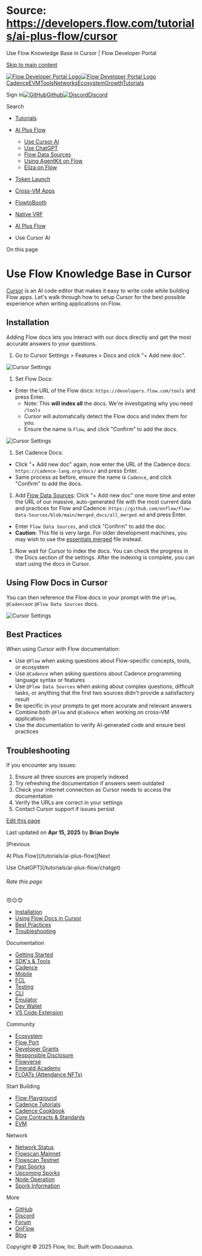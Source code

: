 # Source: https://developers.flow.com/tutorials/ai-plus-flow/cursor

Use Flow Knowledge Base in Cursor | Flow Developer Portal



[Skip to main content](#__docusaurus_skipToContent_fallback)

[![Flow Developer Portal Logo](/img/flow-docs-logo-dark.png)![Flow Developer Portal Logo](/img/flow-docs-logo-light.png)](/)[Cadence](/build/flow)[EVM](/evm/about)[Tools](/tools/clients)[Networks](/networks/flow-networks)[Ecosystem](/ecosystem)[Growth](/growth)[Tutorials](/tutorials)

Sign In[![GitHub]()Github](https://github.com/onflow)[![Discord]()Discord](https://discord.gg/flow)

Search

* [Tutorials](/tutorials)
* [AI Plus Flow](/tutorials/ai-plus-flow)

  + [Use Cursor AI](/tutorials/ai-plus-flow/cursor)
  + [Use ChatGPT](/tutorials/ai-plus-flow/chatgpt)
  + [Flow Data Sources](/tutorials/ai-plus-flow/flow-data-sources)
  + [Using AgentKit on Flow](/tutorials/ai-plus-flow/agentkit-flow-guide)
  + [Eliza on Flow](/tutorials/ai-plus-flow/eliza)
* [Token Launch](/tutorials/token-launch)
* [Cross-VM Apps](/tutorials/cross-vm-apps)
* [FlowtoBooth](/tutorials/flowtobooth)
* [Native VRF](/tutorials/native-vrf)

* [AI Plus Flow](/tutorials/ai-plus-flow)
* Use Cursor AI

On this page

# Use Flow Knowledge Base in Cursor

[Cursor](https://www.cursor.com/) is an AI code editor that makes it easy to write code while building Flow apps. Let's walk through how to setup Cursor for the best possible experience when writing applications on Flow.

## Installation[​](#installation "Direct link to Installation")

Adding Flow docs lets you interact with our docs directly and get the most accurate answers to your questions.

1. Go to Cursor Settings > Features > Docs and click "+ Add new doc".

![Cursor Settings](/assets/images/use-cursor-1-4c5b9bc11a4106f1ca259b60faa6e871.png)

1. Set Flow Docs:

* Enter the URL of the Flow docs: `https://developers.flow.com/tools` and press Enter.
  + Note: This **will index all** the docs. We're investigating why you need `/tools`
  + Cursor will automatically detect the Flow docs and index them for you.
  + Ensure the name is `Flow`, and click "Confirm" to add the docs.

![Cursor Settings](/assets/images/use-cursor-2-40225d578bab288f66abe1221315b89d.png)

1. Set Cadence Docs:

* Click "+ Add new doc" again, now enter the URL of the Cadence docs: `https://cadence-lang.org/docs/` and press Enter.
* Same process as before, ensure the name is `Cadence`, and click "Confirm" to add the docs.

1. Add [Flow Data Sources](/tutorials/ai-plus-flow/flow-data-sources):
   Click "+ Add new doc" one more time and enter the URL of our massive, auto-generated file with the most current data and practices for Flow and Cadence: `https://github.com/onflow/Flow-Data-Sources/blob/main/merged_docs/all_merged.md` and press Enter.

* Enter `Flow Data Sources`, and click "Confirm" to add the doc.
* **Caution**: This file is very large. For older development machines, you may wish to use the [essentials merged](https://github.com/onflow/Flow-Data-Sources/blob/main/merged_docs/essentials_merged.md) file instead.

1. Now wait for Cursor to index the docs. You can check the progress in the Docs section of the settings. After the indexing is complete, you can start using the docs in Cursor.

## Using Flow Docs in Cursor[​](#using-flow-docs-in-cursor "Direct link to Using Flow Docs in Cursor")

You can then reference the Flow docs in your prompt with the `@Flow`, `@Cadence`or `@Flow Data Sources` docs.

![Cursor Settings](/assets/images/use-cursor-3-ee338cc36953ea4ae1fe236ba9c1a9a5.png)

## Best Practices[​](#best-practices "Direct link to Best Practices")

When using Cursor with Flow documentation:

* Use `@Flow` when asking questions about Flow-specific concepts, tools, or ecosystem
* Use `@Cadence` when asking questions about Cadence programming language syntax or features
* Use `@Flow Data Sources` when asking about complex questions, difficult tasks, or anything that the first two sources didn't provide a satisfactory result
* Be specific in your prompts to get more accurate and relevant answers
* Combine both `@Flow` and `@Cadence` when working on cross-VM applications
* Use the documentation to verify AI-generated code and ensure best practices

## Troubleshooting[​](#troubleshooting "Direct link to Troubleshooting")

If you encounter any issues:

1. Ensure all three sources are properly indexed
2. Try refreshing the documentation if answers seem outdated
3. Check your internet connection as Cursor needs to access the documentation
4. Verify the URLs are correct in your settings
5. Contact Cursor support if issues persist

[Edit this page](https://github.com/onflow/docs/tree/main/docs/tutorials/ai-plus-flow/cursor/index.md)

Last updated on **Apr 15, 2025** by **Brian Doyle**

[Previous

AI Plus Flow](/tutorials/ai-plus-flow)[Next

Use ChatGPT](/tutorials/ai-plus-flow/chatgpt)

###### Rate this page

😞😐😊

* [Installation](#installation)
* [Using Flow Docs in Cursor](#using-flow-docs-in-cursor)
* [Best Practices](#best-practices)
* [Troubleshooting](#troubleshooting)

Documentation

* [Getting Started](/build/getting-started/contract-interaction)
* [SDK's & Tools](/tools)
* [Cadence](https://cadence-lang.org/docs/)
* [Mobile](/build/guides/mobile/overview)
* [FCL](/tools/clients/fcl-js)
* [Testing](/build/smart-contracts/testing)
* [CLI](/tools/flow-cli)
* [Emulator](/tools/emulator)
* [Dev Wallet](https://github.com/onflow/fcl-dev-wallet)
* [VS Code Extension](/tools/vscode-extension)

Community

* [Ecosystem](/ecosystem)
* [Flow Port](https://port.onflow.org/)
* [Developer Grants](https://github.com/onflow/developer-grants)
* [Responsible Disclosure](https://flow.com/flow-responsible-disclosure)
* [Flowverse](https://www.flowverse.co/)
* [Emerald Academy](https://academy.ecdao.org/)
* [FLOATs (Attendance NFTs)](https://floats.city/)

Start Building

* [Flow Playground](https://play.flow.com/)
* [Cadence Tutorials](https://cadence-lang.org/docs/tutorial/first-steps)
* [Cadence Cookbook](https://open-cadence.onflow.org)
* [Core Contracts & Standards](/build/core-contracts)
* [EVM](/evm/about)

Network

* [Network Status](https://status.onflow.org/)
* [Flowscan Mainnet](https://flowscan.io/)
* [Flowscan Testnet](https://testnet.flowscan.io/)
* [Past Sporks](/networks/node-ops/node-operation/past-sporks)
* [Upcoming Sporks](/networks/node-ops/node-operation/upcoming-sporks)
* [Node Operation](/networks/node-ops)
* [Spork Information](/networks/node-ops/node-operation/spork)

More

* [GitHub](https://github.com/onflow)
* [Discord](https://discord.gg/flow)
* [Forum](https://forum.onflow.org/)
* [OnFlow](https://onflow.org/)
* [Blog](https://flow.com/blog)

Copyright © 2025 Flow, Inc. Built with Docusaurus.